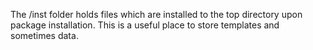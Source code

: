 The /inst folder holds files which are installed to the top directory upon package installation. This is a useful place to store templates and sometimes data.
